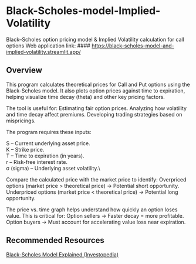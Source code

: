 # Black-Scholes-model-Implied-Volatility
Black–Scholes option pricing model &amp; Implied Volatility calculation for call options 
Web application link: #### https://black-scholes-model-and-implied-volatility.streamlit.app/
## Overview

This program calculates theoretical prices for Call and Put options using the Black-Scholes model. It also plots option prices against time to expiration, helping visualize time decay (theta) and other key pricing factors.

The tool is useful for:
Estimating fair option prices.
Analyzing how volatility and time decay affect premiums.
Developing trading strategies based on mispricings.


The program requires these inputs:

S – Current underlying asset price.\
K – Strike price.\
T – Time to expiration (in years).\
r – Risk-free interest rate.\
σ (sigma) – Underlying asset volatility.\

Compare the calculated price with the market price to identify:
Overpriced options (market price > theoretical price) → Potential short opportunity.
Underpriced options (market price < theoretical price) → Potential long opportunity.


The price vs. time graph helps understand how quickly an option loses value. This is critical for:
Option sellers → Faster decay = more profitable.
Option buyers → Must account for accelerating value loss near expiration.

## Recommended Resources
[Black-Scholes Model Explained (Investopedia)](https://www.investopedia.com/terms/b/blackscholes.asp)
